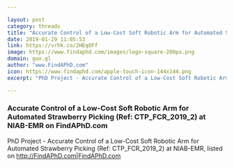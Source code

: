 ```yaml
---

layout: post
category: threads
title: "Accurate Control of a Low-Cost Soft Robotic Arm for Automated Strawberry Picking (Ref: CTP_FCR_2019_2) at NIAB-EMR on FindAPhD.com"
date: 2019-01-29 11:05:53
link: https://vrhk.co/2HEqOFf
image: https://www.findaphd.com/images/logo-square-200px.png
domain: goo.gl
author: "www.FindAPhD.com"
icon: https://www.findaphd.com/apple-touch-icon-144x144.png
excerpt: "PhD Project - Accurate Control of a Low-Cost Soft Robotic Arm for Automated Strawberry Picking (Ref: CTP_FCR_2019_2) at NIAB-EMR, listed on <http://FindAPhD.com|FindAPhD.com>"

---
```


### Accurate Control of a Low-Cost Soft Robotic Arm for Automated Strawberry Picking (Ref: CTP_FCR_2019_2) at NIAB-EMR on FindAPhD.com

PhD Project - Accurate Control of a Low-Cost Soft Robotic Arm for Automated Strawberry Picking (Ref: CTP_FCR_2019_2) at NIAB-EMR, listed on <http://FindAPhD.com|FindAPhD.com>